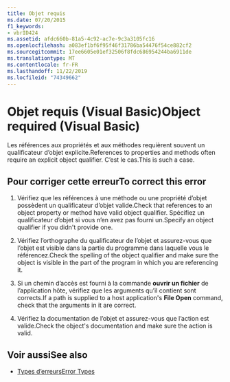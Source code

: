 ```yaml
---
title: Objet requis
ms.date: 07/20/2015
f1_keywords:
- vbrID424
ms.assetid: afdc660b-81a5-4c92-ac7e-9c3a3105fc16
ms.openlocfilehash: a083ef1bf6f95f46f31786ba54476f54ce882cf2
ms.sourcegitcommit: 17ee6605e01ef32506f8fdc686954244ba6911de
ms.translationtype: MT
ms.contentlocale: fr-FR
ms.lasthandoff: 11/22/2019
ms.locfileid: "74349662"
---
```

# <a name="object-required-visual-basic"></a><span data-ttu-id="c849b-102">Objet requis (Visual Basic)</span><span class="sxs-lookup"><span data-stu-id="c849b-102">Object required (Visual Basic)</span></span>
<span data-ttu-id="c849b-103">Les références aux propriétés et aux méthodes requièrent souvent un qualificateur d’objet explicite.</span><span class="sxs-lookup"><span data-stu-id="c849b-103">References to properties and methods often require an explicit object qualifier.</span></span> <span data-ttu-id="c849b-104">C’est le cas.</span><span class="sxs-lookup"><span data-stu-id="c849b-104">This is such a case.</span></span>  
  
## <a name="to-correct-this-error"></a><span data-ttu-id="c849b-105">Pour corriger cette erreur</span><span class="sxs-lookup"><span data-stu-id="c849b-105">To correct this error</span></span>  
  
1. <span data-ttu-id="c849b-106">Vérifiez que les références à une méthode ou une propriété d’objet possèdent un qualificateur d’objet valide.</span><span class="sxs-lookup"><span data-stu-id="c849b-106">Check that references to an object property or method have valid object qualifier.</span></span> <span data-ttu-id="c849b-107">Spécifiez un qualificateur d’objet si vous n’en avez pas fourni un.</span><span class="sxs-lookup"><span data-stu-id="c849b-107">Specify an object qualifier if you didn't provide one.</span></span>  
  
2. <span data-ttu-id="c849b-108">Vérifiez l’orthographe du qualificateur de l’objet et assurez-vous que l’objet est visible dans la partie du programme dans laquelle vous le référencez.</span><span class="sxs-lookup"><span data-stu-id="c849b-108">Check the spelling of the object qualifier and make sure the object is visible in the part of the program in which you are referencing it.</span></span>  
  
3. <span data-ttu-id="c849b-109">Si un chemin d’accès est fourni à la commande **ouvrir un fichier** de l’application hôte, vérifiez que les arguments qu’il contient sont corrects.</span><span class="sxs-lookup"><span data-stu-id="c849b-109">If a path is supplied to a host application's **File Open** command, check that the arguments in it are correct.</span></span>  
  
4. <span data-ttu-id="c849b-110">Vérifiez la documentation de l’objet et assurez-vous que l’action est valide.</span><span class="sxs-lookup"><span data-stu-id="c849b-110">Check the object's documentation and make sure the action is valid.</span></span>  
  
## <a name="see-also"></a><span data-ttu-id="c849b-111">Voir aussi</span><span class="sxs-lookup"><span data-stu-id="c849b-111">See also</span></span>

- [<span data-ttu-id="c849b-112">Types d’erreurs</span><span class="sxs-lookup"><span data-stu-id="c849b-112">Error Types</span></span>](../../../visual-basic/programming-guide/language-features/error-types.md)
